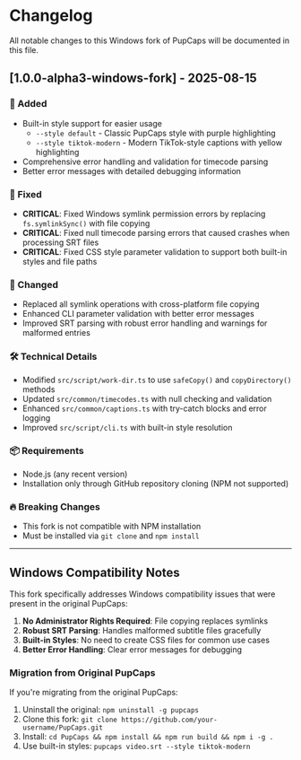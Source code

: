 # Changelog

All notable changes to this Windows fork of PupCaps will be documented in this file.

## [1.0.0-alpha3-windows-fork] - 2025-08-15

### 🚀 Added
- Built-in style support for easier usage
  - `--style default` - Classic PupCaps style with purple highlighting
  - `--style tiktok-modern` - Modern TikTok-style captions with yellow highlighting
- Comprehensive error handling and validation for timecode parsing
- Better error messages with detailed debugging information

### 🐛 Fixed
- **CRITICAL**: Fixed Windows symlink permission errors by replacing `fs.symlinkSync()` with file copying
- **CRITICAL**: Fixed null timecode parsing errors that caused crashes when processing SRT files
- **CRITICAL**: Fixed CSS style parameter validation to support both built-in styles and file paths

### 🔧 Changed
- Replaced all symlink operations with cross-platform file copying
- Enhanced CLI parameter validation with better error messages
- Improved SRT parsing with robust error handling and warnings for malformed entries

### 🛠️ Technical Details
- Modified `src/script/work-dir.ts` to use `safeCopy()` and `copyDirectory()` methods
- Updated `src/common/timecodes.ts` with null checking and validation
- Enhanced `src/common/captions.ts` with try-catch blocks and error logging
- Improved `src/script/cli.ts` with built-in style resolution

### 📦 Requirements
- Node.js (any recent version)
- Installation only through GitHub repository cloning (NPM not supported)

### 🔥 Breaking Changes
- This fork is not compatible with NPM installation
- Must be installed via `git clone` and `npm install`

---

## Windows Compatibility Notes

This fork specifically addresses Windows compatibility issues that were present in the original PupCaps:

1. **No Administrator Rights Required**: File copying replaces symlinks
2. **Robust SRT Parsing**: Handles malformed subtitle files gracefully
3. **Built-in Styles**: No need to create CSS files for common use cases
4. **Better Error Handling**: Clear error messages for debugging

### Migration from Original PupCaps

If you're migrating from the original PupCaps:

1. Uninstall the original: `npm uninstall -g pupcaps`
2. Clone this fork: `git clone https://github.com/your-username/PupCaps.git`
3. Install: `cd PupCaps && npm install && npm run build && npm i -g .`
4. Use built-in styles: `pupcaps video.srt --style tiktok-modern`